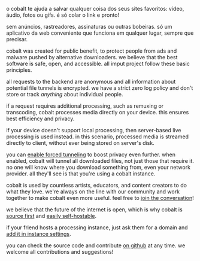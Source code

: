 <script lang="ts">
    import { t } from "$lib/i18n/translations";
    import { contacts, docs } from "$lib/env";

    import SectionHeading from "$components/misc/SectionHeading.svelte";
</script>

<section id="summary">
<SectionHeading
    title={$t("about.heading.summary")}
    sectionId="summary"
/>

o cobalt te ajuda a salvar qualquer coisa dos seus sites favoritos: vídeo,
áudio, fotos ou gifs. é só colar o link e pronto!

sem anúncios, rastreadores, assinaturas ou outras bobeiras. só um aplicativo da
web conveniente que funciona em qualquer lugar, sempre que precisar.
</section>

<section id="motivation">
<SectionHeading
    title={$t("about.heading.motivation")}
    sectionId="motivation"
/>

cobalt was created for public benefit, to protect people from ads and malware
pushed by alternative downloaders. we believe that the best software is safe,
open, and accessible. all imput project follow these basic principles.
</section>

<section id="privacy-efficiency">
<SectionHeading
    title={$t("about.heading.privacy_efficiency")}
    sectionId="privacy-efficiency"
/>

all requests to the backend are anonymous and all information about potential
file tunnels is encrypted. we have a strict zero log policy and don't store or
track *anything* about individual people.

if a request requires additional processing, such as remuxing or transcoding,
cobalt processes media directly on your device. this ensures best efficiency and
privacy.

if your device doesn't support local processing, then server-based live
processing is used instead. in this scenario, processed media is streamed
directly to client, without ever being stored on server's disk.

you can [enable forced tunneling](/settings/privacy#tunnel) to boost privacy
even further. when enabled, cobalt will tunnel all downloaded files, not just
those that require it. no one will know where you download something from, even
your network provider. all they'll see is that you're using a cobalt instance.
</section>

<section id="community">
<SectionHeading
    title={$t("about.heading.community")}
    sectionId="community"
/>

cobalt is used by countless artists, educators, and content creators to do what
they love. we're always on the line with our community and work together to make
cobalt even more useful. feel free to [join the conversation](/about/community)!

we believe that the future of the internet is open, which is why cobalt is
[source first](https://sourcefirst.com/) and [easily
self-hostable]({docs.instanceHosting}).

if your friend hosts a processing instance, just ask them for a domain and [add
it in instance settings](/settings/instances#community).

you can check the source code and contribute [on github]({contacts.github}) at
any time. we welcome all contributions and suggestions!
</section>
